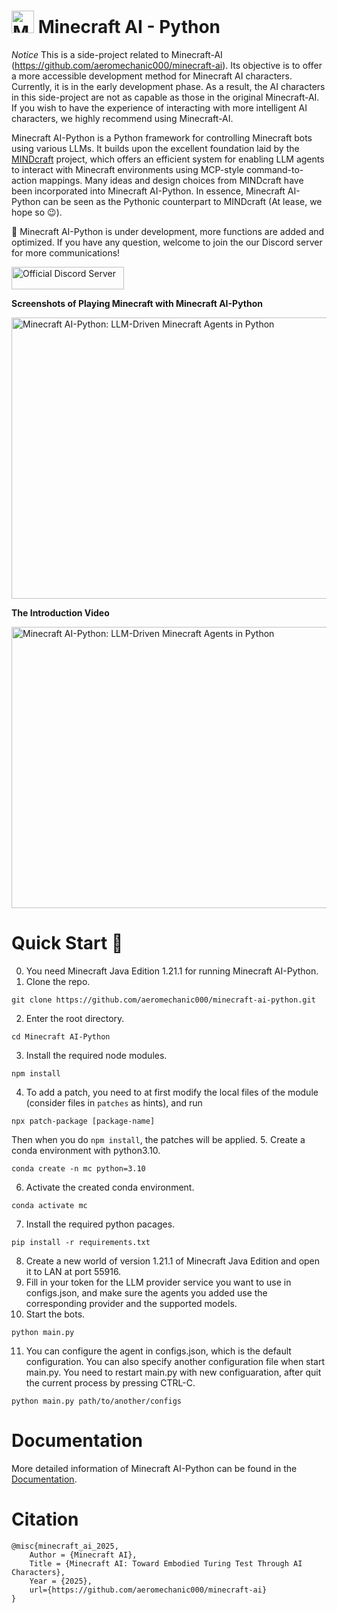 # <img src="https://s2.loli.net/2025/04/18/RWaFJkY4gSDLViy.png" alt="Minecraft AI" width="36" height="36"> Minecraft AI - Python

*Notice* This is a side-project related to Minecraft-AI (https://github.com/aeromechanic000/minecraft-ai). Its objective is to offer a more accessible development method for Minecraft AI characters. Currently, it is in the early development phase. As a result, the AI characters in this side-project are not as capable as those in the original Minecraft-AI. If you wish to have the experience of interacting with more intelligent AI characters, we highly recommend using Minecraft-AI.

Minecraft AI-Python is a Python framework for controlling Minecraft bots using various LLMs. It builds upon the excellent foundation laid by the <a href="https://github.com/kolbytn/mindcraft">MINDcraft</a> project, which offers an efficient system for enabling LLM agents to interact with Minecraft environments using MCP-style command-to-action mappings. Many ideas and design choices from MINDcraft have been incorporated into Minecraft AI-Python. In essence, Minecraft AI-Python can be seen as the Pythonic counterpart to MINDcraft (At lease, we hope so 😉).

🦾 Minecraft AI-Python is under development, more functions are added and optimized. If you have any question, welcome to join the our Discord server for more communications! 

<a href="https://discord.gg/RKjspnTBmb" target="_blank"><img src="https://s2.loli.net/2025/04/18/CEjdFuZYA4pKsQD.png" alt="Official Discord Server" width="180" height="36"></a>

**Screenshots of Playing Minecraft with Minecraft AI-Python**

<img src="https://s2.loli.net/2025/04/09/CKwbHroZaj4xJSU.gif" alt="Minecraft AI-Python: LLM-Driven Minecraft Agents in Python" width="800" height="450">

**The Introduction Video**

<a href="https://www.youtube.com/watch?v=9phN6OWPmKg" target="_blank"><img src="https://s2.loli.net/2025/04/09/Kk35BEwvVlUuq9C.png" alt="Minecraft AI-Python: LLM-Driven Minecraft Agents in Python" width="800" height="450"></a>

# Quick Start 🚀
0. You need Minecraft Java Edition 1.21.1 for running Minecraft AI-Python. 
1. Clone the repo.
```
git clone https://github.com/aeromechanic000/minecraft-ai-python.git
```
2. Enter the root directory.
```
cd Minecraft AI-Python
```
3. Install the required node modules.
```
npm install 
```
4. To add a patch, you need to at first modify the local files of the module (consider files in `patches` as hints), and run 
```
npx patch-package [package-name]
```
Then when you do `npm install`, the patches will be applied.
5. Create a conda environment with python3.10.
```
conda create -n mc python=3.10
```
6. Activate the created conda environment. 
```
conda activate mc 
```
7. Install the required python pacages. 
```
pip install -r requirements.txt
```
8. Create a new world of version 1.21.1 of Minecraft Java Edition and open it to LAN at port 55916.
9. Fill in your token for the LLM provider service you want to use in configs.json, and make sure the agents you added use the corresponding provider and the supported models.
10. Start the bots. 
```
python main.py
```
11. You can configure the agent in configs.json, which is the default configuration. You can also specify another configuration file when start main.py. You need to restart main.py with new configuaration, after quit the current process by pressing CTRL-C.
```
python main.py path/to/another/configs
```

# Documentation

More detailed information of Minecraft AI-Python can be found in the [Documentation](https://github.com/aeromechanic000/minecraft-ai-python/tree/main/doc).

# Citation
```
@misc{minecraft_ai_2025,
    Author = {Minecraft AI},
    Title = {Minecraft AI: Toward Embodied Turing Test Through AI Characters},
    Year = {2025},
    url={https://github.com/aeromechanic000/minecraft-ai}
}
```
